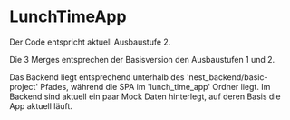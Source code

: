 # LunchTimeApp

Der Code entspricht aktuell Ausbaustufe 2.

Die 3 Merges entsprechen der Basisversion den Ausbaustufen 1 und 2.

Das Backend liegt entsprechend unterhalb des 'nest_backend/basic-project' Pfades, während die SPA im 'lunch_time_app' Ordner liegt.
Im Backend sind aktuell ein paar Mock Daten hinterlegt, auf deren Basis die App aktuell läuft.
